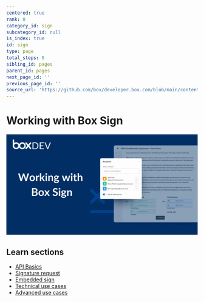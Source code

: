 ```yaml
---
centered: true
rank: 0
category_id: sign
subcategory_id: null
is_index: true
id: sign
type: page
total_steps: 0
sibling_id: pages
parent_id: pages
next_page_id: ''
previous_page_id: ''
source_url: 'https://github.com/box/developer.box.com/blob/main/content/pages/sign/index.md'
---
```

# Working with Box Sign

<ImageFrame center>

![](images/working-with-box-sign.png)

</ImageFrame>

## Learn sections

- [API Basics][api-basics]
- [Signature request][signature-request]
- [Embedded sign][embedded-sign]
- [Technical use cases][technical-use-cases]
- [Advanced use cases][advanced-use-cases]

[api-basics]:page://sign/api-basics
[signature-request]:page://sign/signature-request
[embedded-sign]:page://sign/embedded-sign
[technical-use-cases]:page://sign/technical-use-cases
[advanced-use-cases]:page://sign/advanced-use-cases

<!-- <Tabs>

<Tab title='cURL'>

```bash
    
```

</Tab>

<Tab title='Python Gen SDK'>

```python

```

</Tab>

</Tabs>

-->